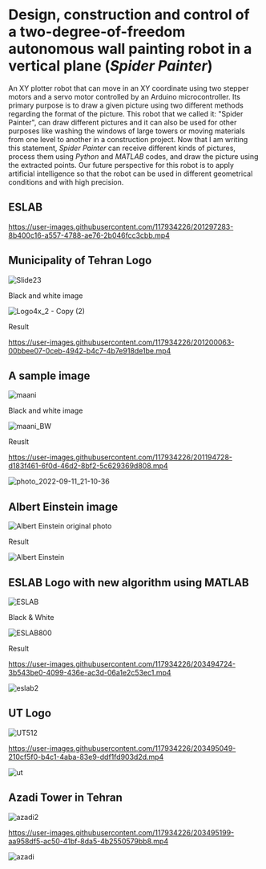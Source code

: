 # Design, construction and control of a two-degree-of-freedom autonomous wall painting robot in a vertical plane (*Spider Painter*)

An XY plotter robot that can move in an XY coordinate using two stepper motors and a servo motor controlled by an Arduino microcontroller. Its primary purpose is to draw a given picture using two different methods regarding the format of the picture. This robot that we called it: "Spider Painter", can draw different pictures and it can also be used for other purposes like washing the windows of large towers or moving materials from one level to another in a construction project. Now that I am writing this statement, *Spider Painter* can receive different kinds of pictures, process them using *Python* and *MATLAB* codes, and draw the picture using the extracted points. Our future perspective for this robot is to apply artificial intelligence so that the robot can be used in different geometrical conditions and with high precision.

## ESLAB

https://user-images.githubusercontent.com/117934226/201297283-8b400c16-a557-4788-ae76-2b046fcc3cbb.mp4

## Municipality of Tehran Logo

![Slide23](https://user-images.githubusercontent.com/117934226/201197310-42816c8c-6b0c-4f80-8f09-02da01af0cd8.jpg)

Black and white image

![Logo4x_2 - Copy (2)](https://user-images.githubusercontent.com/117934226/201197353-3b0cd3db-c52f-472a-a0c1-48ee273d58aa.jpg)

Result

https://user-images.githubusercontent.com/117934226/201200063-00bbee07-0ceb-4942-b4c7-4b7e918de1be.mp4

## A sample image

![maani](https://user-images.githubusercontent.com/117934226/201195308-59915f43-d341-4c26-8c33-6e13b2fe3ffe.jpg)

Black and white image

![maani_BW](https://user-images.githubusercontent.com/117934226/201195322-c69c87be-b755-4b41-860f-a57b37537d06.jpg)

Reuslt

https://user-images.githubusercontent.com/117934226/201194728-d183f461-6f0d-46d2-8bf2-5c629369d808.mp4

![photo_2022-09-11_21-10-36](https://user-images.githubusercontent.com/117934226/201202544-1ccbe61d-f384-45e5-bc52-db56e88a6815.jpg)


## Albert Einstein image

![Albert Einstein original photo](https://user-images.githubusercontent.com/117934226/201195588-e3a9339f-b935-46d9-9c7b-81072ea0481c.jpg)


Result

![Albert Einstein](https://user-images.githubusercontent.com/117934226/201195617-5fd25550-d126-4f09-94e3-e169f0852fdf.jpg)

## ESLAB Logo with new algorithm using MATLAB

![ESLAB](https://user-images.githubusercontent.com/117934226/203494557-ecd8425d-3bde-430f-8f06-3dbb9ea47247.jpg)

Black & White

![ESLAB800](https://user-images.githubusercontent.com/117934226/203494632-8dc2749a-062b-442f-8471-ba449c83ea8a.jpg)

Result

https://user-images.githubusercontent.com/117934226/203494724-3b543be0-4099-436e-ac3d-06a1e2c53ec1.mp4

![eslab2](https://user-images.githubusercontent.com/117934226/203494898-25f09249-b73f-4ea5-a29e-24d20457230d.jpg)

## UT Logo

![UT512](https://user-images.githubusercontent.com/117934226/203495029-505cca41-3999-4b77-b55d-ee0d4f9a333f.jpg)




https://user-images.githubusercontent.com/117934226/203495049-210cf5f0-b4c1-4aba-83e9-ddf1fd903d2d.mp4


![ut](https://user-images.githubusercontent.com/117934226/203495084-1fb25ea3-cea0-4ede-bd30-b3497f4f0613.jpg)

## Azadi Tower in Tehran

![azadi2](https://user-images.githubusercontent.com/117934226/203495176-0a72a848-5bd7-41a0-83ab-615bd80dbc83.jpg)



https://user-images.githubusercontent.com/117934226/203495199-aa958df5-ac50-41bf-8da5-4b2550579bb8.mp4

![azadi](https://user-images.githubusercontent.com/117934226/203495207-0dab0cc9-606b-411a-bb3e-fe7a3506ad66.jpg)

